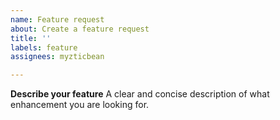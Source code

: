 ```yaml
---
name: Feature request
about: Create a feature request
title: ''
labels: feature
assignees: myzticbean

---
```


**Describe your feature**
A clear and concise description of what enhancement you are looking for.
